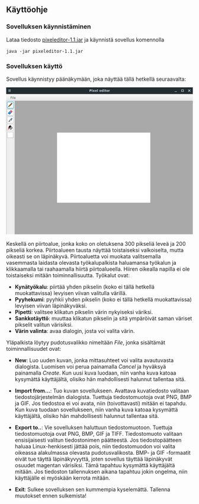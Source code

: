 ## Käyttöohje

### Sovelluksen käynnistäminen

Lataa tiedosto [pixeleditor-1.1.jar](https://github.com/tapanih/ot-harjoitustyo/releases/tag/viikko6) ja käynnistä sovellus komennolla
```
java -jar pixeleditor-1.1.jar
```

### Sovelluksen käyttö

Sovellus käynnistyy päänäkymään, joka näyttää tällä hetkellä seuraavalta:

![Kuvakaappaus](images/kuvakaappaus.png)

Keskellä on piirtoalue, jonka koko on oletuksena 300 pikseliä leveä ja 200 pikseliä korkea. Piirtoalueen tausta näyttää toistaiseksi valkoiselta, mutta oikeasti se on läpinäkyvä. Piirtoaluetta voi muokata valitsemalla vasemmasta laidasta olevasta työkalupalkista haluamansa työkalun ja klikkaamalla tai raahaamalla hiirtä piirtoalueella. Hiiren oikealla napilla ei ole toistaiseksi mitään toiminnallisuutta. Työkalut ovat:

- **Kynätyökalu**: piirtää yhden pikselin (koko ei tällä hetkellä muokattavissa) levyisen viivan valitulla värillä.
- **Pyyhekumi**: pyyhkii yhden pikselin (koko ei tällä hetkellä muokattavissa) levyisen viivan läpinäkyväksi.
- **Pipetti**: valitsee klikatun pikselin värin nykyiseksi väriksi.
- **Sankkotäyttö**: muuttaa klikatun pikselin ja sitä ympäröivät saman väriset pikselit valitun värisiksi.
- **Värin valinta**: avaa dialogin, josta voi valita värin.

Yläpalkista löytyy pudotusvalikko nimeltään *File*, jonka sisältämät toiminnallisuudet ovat:

- **New**: Luo uuden kuvan, jonka mittasuhteet voi valita avautuvasta dialogista. Luomisen voi perua painamalla *Cancel* ja hyväksyä painamalla *Create*. Kun uusi kuva luodaan, niin vanha kuva katoaa kysymättä käyttäjältä, olisiko hän mahdollisesti halunnut tallentaa sitä.
- **Import from...**: Tuo kuvan sovellukseen. Avattava kuvatiedosto valitaan tiedostojärjestelmän dialogista. Tuettuja tiedostomuotoja ovat PNG, BMP ja GIF. Jos tiedostoa ei voi avata, niin (toivottavasti) mitään ei tapahdu. Kun kuva tuodaan sovellukseen, niin vanha kuva katoaa kysymättä käyttäjältä, olisiko hän mahdollisesti halunnut tallentaa sitä.

- **Export to..**: Vie sovelluksen haluttuun tiedostomuotoon. Tuettuja tiedostomuotoja ovat PNG, BMP, GIF ja TIFF. Tiedostomuoto valitaan ensisijaisesti valitun tiedostonimen päätteestä. Jos tiedostopäätteen haluaa Linux-henkisesti jättää pois, niin tiedostomuodon voi valita oikeassa alakulmassa olevasta pudotusvalikosta. BMP- ja GIF -formaatit eivät tue täyttä läpinäkyvyyttä, joten sovellus täyttää läpinäkyvät osuudet magentan värisiksi. Tämä tapahtuu kysymättä käyttäjältä mitään. Jos tiedoston tallennuksen aikana tapahtuu jokin ongelma, niin käyttäjälle ei myöskään kerrota mitään.

- **Exit**: Sulkee sovelluksen sen kummempia kyselemättä. Tallenna muutokset ennen sulkemista!